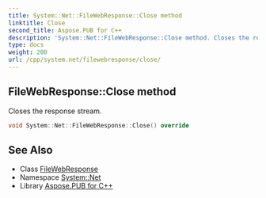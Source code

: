 ```yaml
---
title: System::Net::FileWebResponse::Close method
linktitle: Close
second_title: Aspose.PUB for C++
description: 'System::Net::FileWebResponse::Close method. Closes the response stream in C++.'
type: docs
weight: 200
url: /cpp/system.net/filewebresponse/close/
---
```

## FileWebResponse::Close method


Closes the response stream.

```cpp
void System::Net::FileWebResponse::Close() override
```

## See Also

* Class [FileWebResponse](../)
* Namespace [System::Net](../../)
* Library [Aspose.PUB for C++](../../../)
